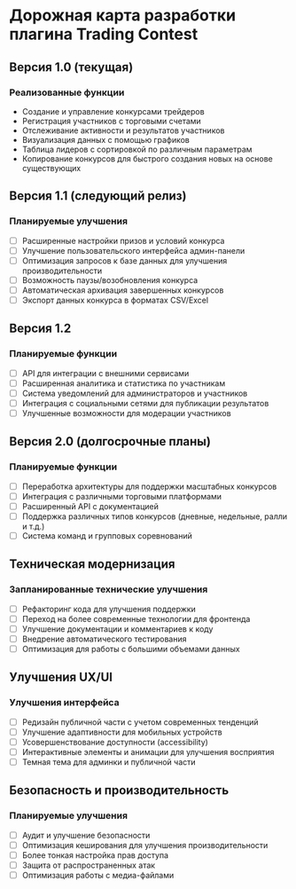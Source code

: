 # Дорожная карта разработки плагина Trading Contest

## Версия 1.0 (текущая)

### Реализованные функции
- Создание и управление конкурсами трейдеров
- Регистрация участников с торговыми счетами
- Отслеживание активности и результатов участников
- Визуализация данных с помощью графиков
- Таблица лидеров с сортировкой по различным параметрам
- Копирование конкурсов для быстрого создания новых на основе существующих

## Версия 1.1 (следующий релиз)

### Планируемые улучшения
- [ ] Расширенные настройки призов и условий конкурса
- [ ] Улучшение пользовательского интерфейса админ-панели
- [ ] Оптимизация запросов к базе данных для улучшения производительности
- [ ] Возможность паузы/возобновления конкурса
- [ ] Автоматическая архивация завершенных конкурсов
- [ ] Экспорт данных конкурса в форматах CSV/Excel

## Версия 1.2

### Планируемые функции
- [ ] API для интеграции с внешними сервисами
- [ ] Расширенная аналитика и статистика по участникам
- [ ] Система уведомлений для администраторов и участников
- [ ] Интеграция с социальными сетями для публикации результатов
- [ ] Улучшенные возможности для модерации участников

## Версия 2.0 (долгосрочные планы)

### Планируемые функции
- [ ] Переработка архитектуры для поддержки масштабных конкурсов
- [ ] Интеграция с различными торговыми платформами
- [ ] Расширенный API с документацией
- [ ] Поддержка различных типов конкурсов (дневные, недельные, ралли и т.д.)
- [ ] Система команд и групповых соревнований

## Техническая модернизация

### Запланированные технические улучшения
- [ ] Рефакторинг кода для улучшения поддержки
- [ ] Переход на более современные технологии для фронтенда
- [ ] Улучшение документации и комментариев к коду
- [ ] Внедрение автоматического тестирования
- [ ] Оптимизация для работы с большими объемами данных

## Улучшения UX/UI

### Улучшения интерфейса
- [ ] Редизайн публичной части с учетом современных тенденций
- [ ] Улучшение адаптивности для мобильных устройств
- [ ] Усовершенствование доступности (accessibility)
- [ ] Интерактивные элементы и анимации для улучшения восприятия
- [ ] Темная тема для админки и публичной части

## Безопасность и производительность

### Планируемые улучшения
- [ ] Аудит и улучшение безопасности
- [ ] Оптимизация кеширования для улучшения производительности
- [ ] Более тонкая настройка прав доступа
- [ ] Защита от распространенных атак
- [ ] Оптимизация работы с медиа-файлами 